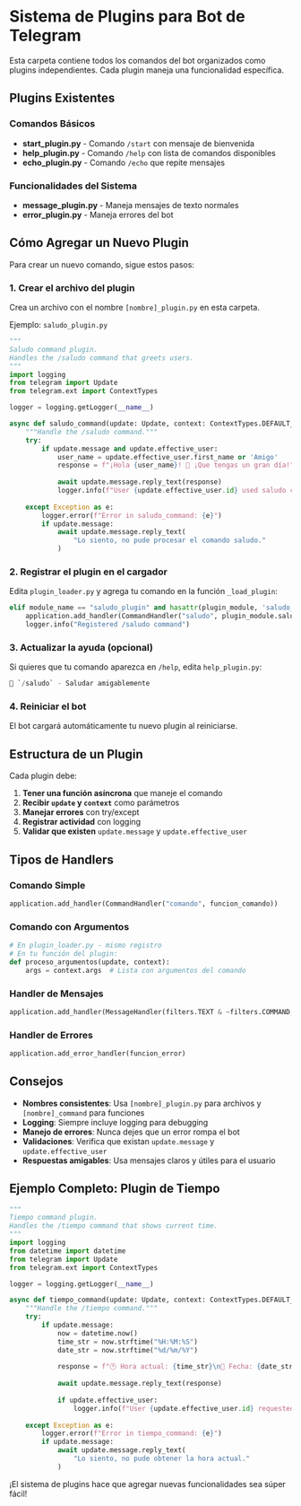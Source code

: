 # Sistema de Plugins para Bot de Telegram

Esta carpeta contiene todos los comandos del bot organizados como plugins independientes. Cada plugin maneja una funcionalidad específica.

## Plugins Existentes

### Comandos Básicos
- **start_plugin.py** - Comando `/start` con mensaje de bienvenida
- **help_plugin.py** - Comando `/help` con lista de comandos disponibles
- **echo_plugin.py** - Comando `/echo` que repite mensajes

### Funcionalidades del Sistema
- **message_plugin.py** - Maneja mensajes de texto normales
- **error_plugin.py** - Maneja errores del bot

## Cómo Agregar un Nuevo Plugin

Para crear un nuevo comando, sigue estos pasos:

### 1. Crear el archivo del plugin
Crea un archivo con el nombre `[nombre]_plugin.py` en esta carpeta.

Ejemplo: `saludo_plugin.py`

```python
"""
Saludo command plugin.
Handles the /saludo command that greets users.
"""
import logging
from telegram import Update
from telegram.ext import ContextTypes

logger = logging.getLogger(__name__)

async def saludo_command(update: Update, context: ContextTypes.DEFAULT_TYPE) -> None:
    """Handle the /saludo command."""
    try:
        if update.message and update.effective_user:
            user_name = update.effective_user.first_name or 'Amigo'
            response = f"¡Hola {user_name}! 👋 ¡Que tengas un gran día!"
            
            await update.message.reply_text(response)
            logger.info(f"User {update.effective_user.id} used saludo command")
        
    except Exception as e:
        logger.error(f"Error in saludo_command: {e}")
        if update.message:
            await update.message.reply_text(
                "Lo siento, no pude procesar el comando saludo."
            )
```

### 2. Registrar el plugin en el cargador
Edita `plugin_loader.py` y agrega tu comando en la función `_load_plugin`:

```python
elif module_name == "saludo_plugin" and hasattr(plugin_module, 'saludo_command'):
    application.add_handler(CommandHandler("saludo", plugin_module.saludo_command))
    logger.info("Registered /saludo command")
```

### 3. Actualizar la ayuda (opcional)
Si quieres que tu comando aparezca en `/help`, edita `help_plugin.py`:

```python
🌟 `/saludo` - Saludar amigablemente
```

### 4. Reiniciar el bot
El bot cargará automáticamente tu nuevo plugin al reiniciarse.

## Estructura de un Plugin

Cada plugin debe:

1. **Tener una función asíncrona** que maneje el comando
2. **Recibir `update` y `context`** como parámetros
3. **Manejar errores** con try/except
4. **Registrar actividad** con logging
5. **Validar que existen** `update.message` y `update.effective_user`

## Tipos de Handlers

### Comando Simple
```python
application.add_handler(CommandHandler("comando", funcion_comando))
```

### Comando con Argumentos
```python
# En plugin_loader.py - mismo registro
# En tu función del plugin:
def proceso_argumentos(update, context):
    args = context.args  # Lista con argumentos del comando
```

### Handler de Mensajes
```python
application.add_handler(MessageHandler(filters.TEXT & ~filters.COMMAND, funcion_mensaje))
```

### Handler de Errores
```python
application.add_error_handler(funcion_error)
```

## Consejos

- **Nombres consistentes**: Usa `[nombre]_plugin.py` para archivos y `[nombre]_command` para funciones
- **Logging**: Siempre incluye logging para debugging
- **Manejo de errores**: Nunca dejes que un error rompa el bot
- **Validaciones**: Verifica que existan `update.message` y `update.effective_user`
- **Respuestas amigables**: Usa mensajes claros y útiles para el usuario

## Ejemplo Completo: Plugin de Tiempo

```python
"""
Tiempo command plugin.
Handles the /tiempo command that shows current time.
"""
import logging
from datetime import datetime
from telegram import Update
from telegram.ext import ContextTypes

logger = logging.getLogger(__name__)

async def tiempo_command(update: Update, context: ContextTypes.DEFAULT_TYPE) -> None:
    """Handle the /tiempo command."""
    try:
        if update.message:
            now = datetime.now()
            time_str = now.strftime("%H:%M:%S")
            date_str = now.strftime("%d/%m/%Y")
            
            response = f"🕐 Hora actual: {time_str}\n📅 Fecha: {date_str}"
            
            await update.message.reply_text(response)
            
            if update.effective_user:
                logger.info(f"User {update.effective_user.id} requested time")
        
    except Exception as e:
        logger.error(f"Error in tiempo_command: {e}")
        if update.message:
            await update.message.reply_text(
                "Lo siento, no pude obtener la hora actual."
            )
```

¡El sistema de plugins hace que agregar nuevas funcionalidades sea súper fácil!